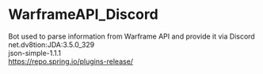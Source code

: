 # WarframeAPI_Discord
Bot used to parse information from Warframe API and provide it via Discord  
net.dv8tion:JDA:3.5.0_329  
json-simple-1.1.1  
https://repo.spring.io/plugins-release/
